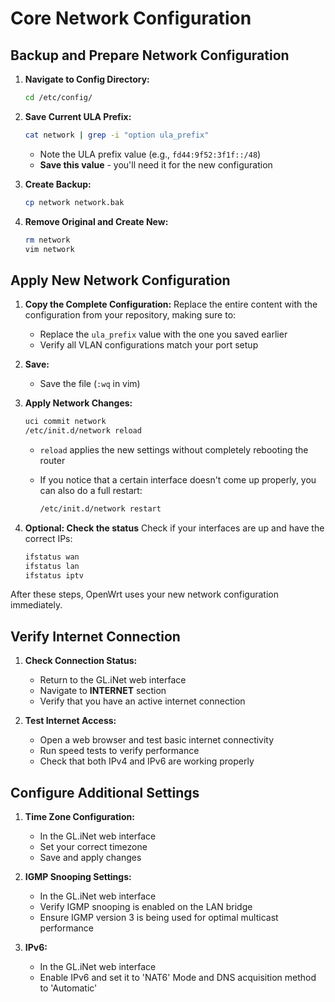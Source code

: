 # Core Network Configuration

## Backup and Prepare Network Configuration

1. **Navigate to Config Directory:**
   ```bash
   cd /etc/config/
   ```

2. **Save Current ULA Prefix:**
   ```bash
   cat network | grep -i "option ula_prefix"
   ```
   - Note the ULA prefix value (e.g., `fd44:9f52:3f1f::/48`)
   - **Save this value** - you'll need it for the new configuration

3. **Create Backup:**
   ```bash
   cp network network.bak
   ```

4. **Remove Original and Create New:**
   ```bash
   rm network
   vim network
   ```

## Apply New Network Configuration

1. **Copy the Complete Configuration:**
   Replace the entire content with the configuration from your repository, making sure to:
   - Replace the `ula_prefix` value with the one you saved earlier
   - Verify all VLAN configurations match your port setup

2. **Save:**
   - Save the file (`:wq` in vim)

3. **Apply Network Changes:**
   ```bash
   uci commit network
   /etc/init.d/network reload
   ```
   - `reload` applies the new settings without completely rebooting the router
   - If you notice that a certain interface doesn't come up properly, you can also do a full restart:

     ```bash
     /etc/init.d/network restart
     ```

4. **Optional: Check the status**
   Check if your interfaces are up and have the correct IPs:

   ```bash
   ifstatus wan
   ifstatus lan
   ifstatus iptv
   ```

After these steps, OpenWrt uses your new network configuration immediately.

## Verify Internet Connection

1. **Check Connection Status:**
   - Return to the GL.iNet web interface
   - Navigate to **INTERNET** section
   - Verify that you have an active internet connection

2. **Test Internet Access:**
   - Open a web browser and test basic internet connectivity
   - Run speed tests to verify performance
   - Check that both IPv4 and IPv6 are working properly

## Configure Additional Settings

1. **Time Zone Configuration:**
   - In the GL.iNet web interface
   - Set your correct timezone
   - Save and apply changes

2. **IGMP Snooping Settings:**
   - In the GL.iNet web interface
   - Verify IGMP snooping is enabled on the LAN bridge
   - Ensure IGMP version 3 is being used for optimal multicast performance

3. **IPv6:**
   - In the GL.iNet web interface
   - Enable IPv6 and set it to 'NAT6' Mode and DNS acquisition method to 'Automatic'